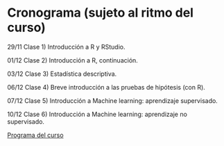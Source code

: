 # Cronograma (sujeto al ritmo del curso)
29/11 Clase 1) Introducción a R y RStudio.

01/12 Clase 2) Introducción a R, continuación.

03/12 Clase 3) Estadística descriptiva. 

06/12 Clase 4) Breve introducción a las pruebas de hipótesis (con R).

07/12 Clase 5) Introducción a Machine learning: aprendizaje supervisado.

10/12 Clase 6) Introducción a Machine learning: aprendizaje no supervisado.

[Programa del curso](https://cursos-a2b2c.github.io/analisis_de_datos_con_r_diciembre_2021/clases/clase_0/programa.pdf)
